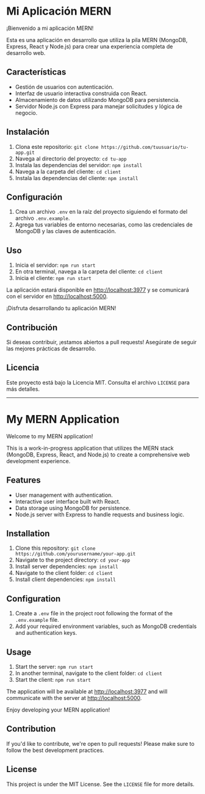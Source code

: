 # Mi Aplicación MERN

¡Bienvenido a mi aplicación MERN!

Esta es una aplicación en desarrollo que utiliza la pila MERN (MongoDB, Express, React y Node.js) para crear una experiencia completa de desarrollo web.

## Características

- Gestión de usuarios con autenticación.
- Interfaz de usuario interactiva construida con React.
- Almacenamiento de datos utilizando MongoDB para persistencia.
- Servidor Node.js con Express para manejar solicitudes y lógica de negocio.

## Instalación

1. Clona este repositorio: `git clone https://github.com/tuusuario/tu-app.git`
2. Navega al directorio del proyecto: `cd tu-app`
3. Instala las dependencias del servidor: `npm install`
4. Navega a la carpeta del cliente: `cd client`
5. Instala las dependencias del cliente: `npm install`

## Configuración

1. Crea un archivo `.env` en la raíz del proyecto siguiendo el formato del archivo `.env.example`.
2. Agrega tus variables de entorno necesarias, como las credenciales de MongoDB y las claves de autenticación.

## Uso

1. Inicia el servidor: `npm run start`
2. En otra terminal, navega a la carpeta del cliente: `cd client`
3. Inicia el cliente: `npm run start`

La aplicación estará disponible en [http://localhost:3977](http://localhost:3977) y se comunicará con el servidor en [http://localhost:5000](http://localhost:5000).

¡Disfruta desarrollando tu aplicación MERN!

## Contribución

Si deseas contribuir, ¡estamos abiertos a pull requests! Asegúrate de seguir las mejores prácticas de desarrollo.

## Licencia

Este proyecto está bajo la Licencia MIT. Consulta el archivo `LICENSE` para más detalles.


----------------------------------------------------------------

# My MERN Application

Welcome to my MERN application!

This is a work-in-progress application that utilizes the MERN stack (MongoDB, Express, React, and Node.js) to create a comprehensive web development experience.

## Features

- User management with authentication.
- Interactive user interface built with React.
- Data storage using MongoDB for persistence.
- Node.js server with Express to handle requests and business logic.

## Installation

1. Clone this repository: `git clone https://github.com/yourusername/your-app.git`
2. Navigate to the project directory: `cd your-app`
3. Install server dependencies: `npm install`
4. Navigate to the client folder: `cd client`
5. Install client dependencies: `npm install`

## Configuration

1. Create a `.env` file in the project root following the format of the `.env.example` file.
2. Add your required environment variables, such as MongoDB credentials and authentication keys.

## Usage

1. Start the server: `npm run start`
2. In another terminal, navigate to the client folder: `cd client`
3. Start the client: `npm run start`

The application will be available at [http://localhost:3977](http://localhost:3977) and will communicate with the server at [http://localhost:5000](http://localhost:5000).

Enjoy developing your MERN application!

## Contribution

If you'd like to contribute, we're open to pull requests! Please make sure to follow the best development practices.

## License

This project is under the MIT License. See the `LICENSE` file for more details.
